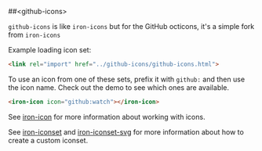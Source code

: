 ##&lt;github-icons&gt;

`github-icons` is like `iron-icons` but for the GitHub octicons, it's a simple fork from `iron-icons`

Example loading icon set:

```html
<link rel="import" href="../github-icons/github-icons.html">
```

To use an icon from one of these sets, prefix it with `github:` and then use the icon name. Check out the demo to see which ones are available.

```html
<iron-icon icon="github:watch"></iron-icon>
```

See [iron-icon](./iron-icon) for more information about working with icons.

See [iron-iconset](./iron-iconset) and [iron-iconset-svg](./iron-iconset-svg) for more information about how to create a custom iconset.
